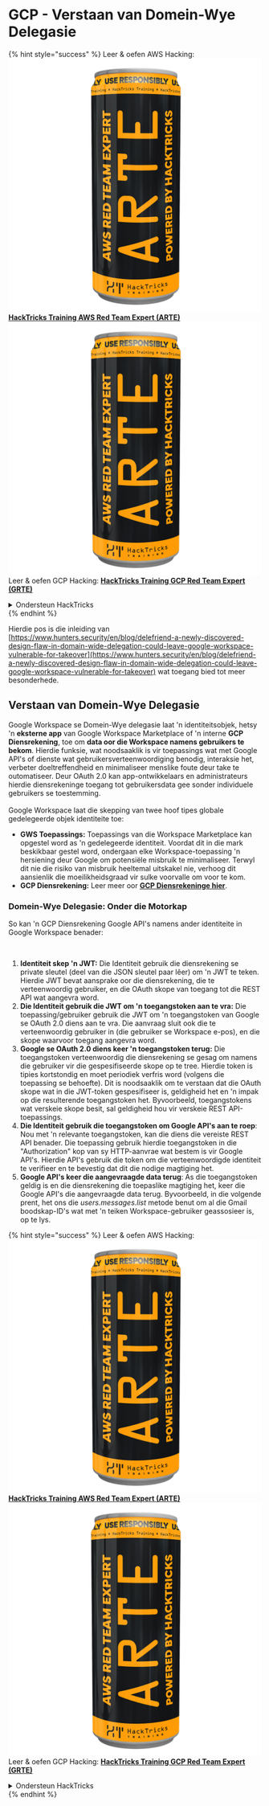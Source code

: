 # GCP - Verstaan van Domein-Wye Delegasie

{% hint style="success" %}
Leer & oefen AWS Hacking:<img src="../../../.gitbook/assets/image (1) (1) (1).png" alt="" data-size="line">[**HackTricks Training AWS Red Team Expert (ARTE)**](https://training.hacktricks.xyz/courses/arte)<img src="../../../.gitbook/assets/image (1) (1) (1).png" alt="" data-size="line">\
Leer & oefen GCP Hacking: <img src="../../../.gitbook/assets/image (2).png" alt="" data-size="line">[**HackTricks Training GCP Red Team Expert (GRTE)**<img src="../../../.gitbook/assets/image (2).png" alt="" data-size="line">](https://training.hacktricks.xyz/courses/grte)

<details>

<summary>Ondersteun HackTricks</summary>

* Kyk na die [**subskripsie planne**](https://github.com/sponsors/carlospolop)!
* **Sluit aan by die** 💬 [**Discord groep**](https://discord.gg/hRep4RUj7f) of die [**telegram groep**](https://t.me/peass) of **volg** ons op **Twitter** 🐦 [**@hacktricks\_live**](https://twitter.com/hacktricks_live)**.**
* **Deel hacking truuks deur PRs in te dien na die** [**HackTricks**](https://github.com/carlospolop/hacktricks) en [**HackTricks Cloud**](https://github.com/carlospolop/hacktricks-cloud) github repos.

</details>
{% endhint %}

Hierdie pos is die inleiding van [https://www.hunters.security/en/blog/delefriend-a-newly-discovered-design-flaw-in-domain-wide-delegation-could-leave-google-workspace-vulnerable-for-takeover](https://www.hunters.security/en/blog/delefriend-a-newly-discovered-design-flaw-in-domain-wide-delegation-could-leave-google-workspace-vulnerable-for-takeover) wat toegang bied tot meer besonderhede.

## **Verstaan van Domein-Wye Delegasie**

Google Workspace se Domein-Wye delegasie laat 'n identiteitsobjek, hetsy 'n **eksterne app** van Google Workspace Marketplace of 'n interne **GCP Diensrekening**, toe om **data oor die Workspace namens gebruikers te bekom**. Hierdie funksie, wat noodsaaklik is vir toepassings wat met Google API's of dienste wat gebruikersverteenwoordiging benodig, interaksie het, verbeter doeltreffendheid en minimaliseer menslike foute deur take te outomatiseer. Deur OAuth 2.0 kan app-ontwikkelaars en administrateurs hierdie diensrekeninge toegang tot gebruikersdata gee sonder individuele gebruikers se toestemming.\
\
Google Workspace laat die skepping van twee hoof tipes globale gedelegeerde objek identiteite toe:

* **GWS Toepassings:** Toepassings van die Workspace Marketplace kan opgestel word as 'n gedelegeerde identiteit. Voordat dit in die mark beskikbaar gestel word, ondergaan elke Workspace-toepassing 'n hersiening deur Google om potensiële misbruik te minimaliseer. Terwyl dit nie die risiko van misbruik heeltemal uitskakel nie, verhoog dit aansienlik die moeilikheidsgraad vir sulke voorvalle om voor te kom.
* **GCP Diensrekening:** Leer meer oor [**GCP Diensrekeninge hier**](../gcp-basic-information/#service-accounts).

### **Domein-Wye Delegasie: Onder die Motorkap**

So kan 'n GCP Diensrekening Google API's namens ander identiteite in Google Workspace benader:

<figure><img src="../../../.gitbook/assets/image (58).png" alt=""><figcaption></figcaption></figure>

1. **Identiteit skep 'n JWT:** Die Identiteit gebruik die diensrekening se private sleutel (deel van die JSON sleutel paar lêer) om 'n JWT te teken. Hierdie JWT bevat aansprake oor die diensrekening, die te verteenwoordig gebruiker, en die OAuth skope van toegang tot die REST API wat aangevra word.
2. **Die Identiteit gebruik die JWT om 'n toegangstoken aan te vra:** Die toepassing/gebruiker gebruik die JWT om 'n toegangstoken van Google se OAuth 2.0 diens aan te vra. Die aanvraag sluit ook die te verteenwoordig gebruiker in (die gebruiker se Workspace e-pos), en die skope waarvoor toegang aangevra word.
3. **Google se OAuth 2.0 diens keer 'n toegangstoken terug:** Die toegangstoken verteenwoordig die diensrekening se gesag om namens die gebruiker vir die gespesifiseerde skope op te tree. Hierdie token is tipies kortstondig en moet periodiek verfris word (volgens die toepassing se behoefte). Dit is noodsaaklik om te verstaan dat die OAuth skope wat in die JWT-token gespesifiseer is, geldigheid het en 'n impak op die resulterende toegangstoken het. Byvoorbeeld, toegangstokens wat verskeie skope besit, sal geldigheid hou vir verskeie REST API-toepassings.
4. **Die Identiteit gebruik die toegangstoken om Google API's aan te roep**: Nou met 'n relevante toegangstoken, kan die diens die vereiste REST API benader. Die toepassing gebruik hierdie toegangstoken in die "Authorization" kop van sy HTTP-aanvrae wat bestem is vir Google API's. Hierdie API's gebruik die token om die verteenwoordigde identiteit te verifieer en te bevestig dat dit die nodige magtiging het.
5. **Google API's keer die aangevraagde data terug**: As die toegangstoken geldig is en die diensrekening die toepaslike magtiging het, keer die Google API's die aangevraagde data terug. Byvoorbeeld, in die volgende prent, het ons die _users.messages.list_ metode benut om al die Gmail boodskap-ID's wat met 'n teiken Workspace-gebruiker geassosieer is, op te lys.

{% hint style="success" %}
Leer & oefen AWS Hacking:<img src="../../../.gitbook/assets/image (1) (1) (1).png" alt="" data-size="line">[**HackTricks Training AWS Red Team Expert (ARTE)**](https://training.hacktricks.xyz/courses/arte)<img src="../../../.gitbook/assets/image (1) (1) (1).png" alt="" data-size="line">\
Leer & oefen GCP Hacking: <img src="../../../.gitbook/assets/image (2).png" alt="" data-size="line">[**HackTricks Training GCP Red Team Expert (GRTE)**<img src="../../../.gitbook/assets/image (2).png" alt="" data-size="line">](https://training.hacktricks.xyz/courses/grte)

<details>

<summary>Ondersteun HackTricks</summary>

* Kyk na die [**subskripsie planne**](https://github.com/sponsors/carlospolop)!
* **Sluit aan by die** 💬 [**Discord groep**](https://discord.gg/hRep4RUj7f) of die [**telegram groep**](https://t.me/peass) of **volg** ons op **Twitter** 🐦 [**@hacktricks\_live**](https://twitter.com/hacktricks_live)**.**
* **Deel hacking truuks deur PRs in te dien na die** [**HackTricks**](https://github.com/carlospolop/hacktricks) en [**HackTricks Cloud**](https://github.com/carlospolop/hacktricks-cloud) github repos.

</details>
{% endhint %}
